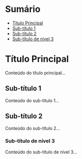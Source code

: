 # Sumário
- [Título Principal](#titulo-principal)
- [Sub-título 1](#subtitulo1)
- [Sub-título 2](#subtitulo2)
- [Sub-título de nível 3](#subtituloN3)

# Título Principal
Conteúdo do título principal...

## Sub-título 1
Conteúdo do sub-título 1...

## Sub-título 2
Conteúdo do sub-título 2...

### Sub-título de nível 3
Conteúdo do sub-título de nível 3...
